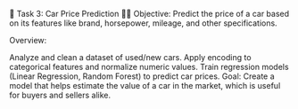 📌 Task 3: Car Price Prediction 🚗💸
Objective:
Predict the price of a car based on its features like brand, horsepower, mileage, and other specifications.

Overview:

Analyze and clean a dataset of used/new cars.
Apply encoding to categorical features and normalize numeric values.
Train regression models (Linear Regression, Random Forest) to predict car prices.
Goal:
Create a model that helps estimate the value of a car in the market, which is useful for buyers and sellers alike.

